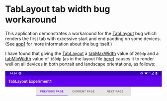 # TabLayout tab width bug workaround

This application demonstrates a workaround for
the [TabLayout](https://developer.android.com/reference/com/google/android/material/tabs/TabLayout) bug which
renders the first tab with excessive start and end padding on some devices.
(See [app1](../app1) for more information about the bug itself.)

I have found that giving
the [TabLayout](https://developer.android.com/reference/com/google/android/material/tabs/TabLayout)
a [tabMaxWidth](https://developer.android.com/reference/com/google/android/material/tabs/TabLayout#attr_TabLayout_tabMaxWidth)
value of `260dp` and
a [tabMinWidth](https://developer.android.com/reference/com/google/android/material/tabs/TabLayout#attr_TabLayout_tabMinWidth)
value of `160dp` (as in the layout file [here](src/main/res/layout/activity_main.xml)) causes it to render
well on all devices in both portrait and landscape orientations, as follows:

![Screenshot of TabLayout workaround](screenshots/TabLayoutWorkaroundScreenshot.png)

